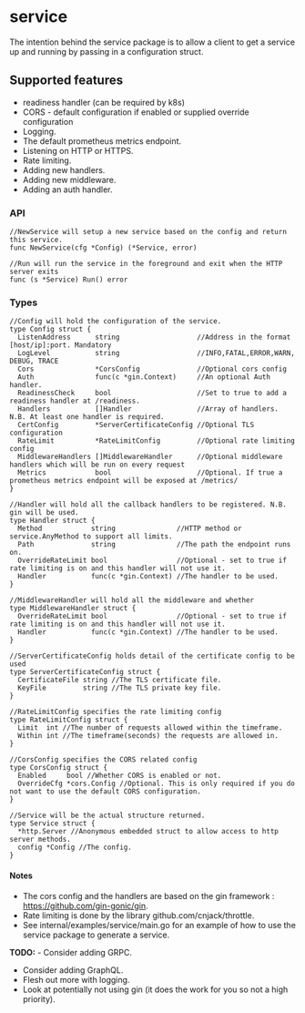 
# service  
The intention behind the service package is to allow a client to  get a service up and running by passing in a configuration struct.  
    
## Supported features
- readiness handler (can be required by k8s) 
- CORS - default configuration if enabled or supplied override configuration  
- Logging.  
- The default prometheus metrics endpoint.  
- Listening on HTTP or HTTPS.  
- Rate limiting.  
- Adding new handlers.  
- Adding new middleware.  
- Adding an auth handler.  
  
### API
```
//NewService will setup a new service based on the config and return this service.  
func NewService(cfg *Config) (*Service, error)

//Run will run the service in the foreground and exit when the HTTP server exits  
func (s *Service) Run() error
```

### Types
```
//Config will hold the configuration of the service.  
type Config struct {  
  ListenAddress      string                   //Address in the format [host/ip]:port. Mandatory  
  LogLevel           string                   //INFO,FATAL,ERROR,WARN, DEBUG, TRACE  
  Cors               *CorsConfig              //Optional cors config  
  Auth               func(c *gin.Context)     //An optional Auth handler.  
  ReadinessCheck     bool                     //Set to true to add a readiness handler at /readiness.  
  Handlers           []Handler                //Array of handlers. N.B. At least one handler is required.  
  CertConfig         *ServerCertificateConfig //Optional TLS configuration  
  RateLimit          *RateLimitConfig         //Optional rate limiting config  
  MiddlewareHandlers []MiddlewareHandler      //Optional middleware handlers which will be run on every request  
  Metrics            bool                     //Optional. If true a prometheus metrics endpoint will be exposed at /metrics/  
}  
  
//Handler will hold all the callback handlers to be registered. N.B. gin will be used.  
type Handler struct {  
  Method            string               //HTTP method or service.AnyMethod to support all limits.  
  Path              string               //The path the endpoint runs on.  
  OverrideRateLimit bool                 //Optional - set to true if rate limiting is on and this handler will not use it.  
  Handler           func(c *gin.Context) //The handler to be used.  
}  
  
//MiddlewareHandler will hold all the middleware and whether  
type MiddlewareHandler struct {  
  OverrideRateLimit bool                 //Optional - set to true if rate limiting is on and this handler will not use it.  
  Handler           func(c *gin.Context) //The handler to be used.  
}  
  
//ServerCertificateConfig holds detail of the certificate config to be used  
type ServerCertificateConfig struct {  
  CertificateFile string //The TLS certificate file.  
  KeyFile         string //The TLS private key file.  
}  
  
//RateLimitConfig specifies the rate limiting config  
type RateLimitConfig struct {  
  Limit  int //The number of requests allowed within the timeframe.  
  Within int //The timeframe(seconds) the requests are allowed in.  
}  
  
//CorsConfig specifies the CORS related config  
type CorsConfig struct {  
  Enabled     bool //Whether CORS is enabled or not.  
  OverrideCfg *cors.Config //Optional. This is only required if you do not want to use the default CORS configuration.  
}  
  
//Service will be the actual structure returned.  
type Service struct {  
  *http.Server //Anonymous embedded struct to allow access to http server methods.  
  config *Config //The config.  
}
```

#### Notes
- The cors config and the handlers are based on the gin framework : https://github.com/gin-gonic/gin.  
- Rate limiting is done by the library github.com/cnjack/throttle.  
- See internal/examples/service/main.go for an example of how to use the service package to generate a service.  
    
    
**TODO:** - Consider adding GRPC.    
- Consider adding GraphQL.  
- Flesh out more with logging.  
- Look at potentially not using gin (it does the work for you so not a high priority).